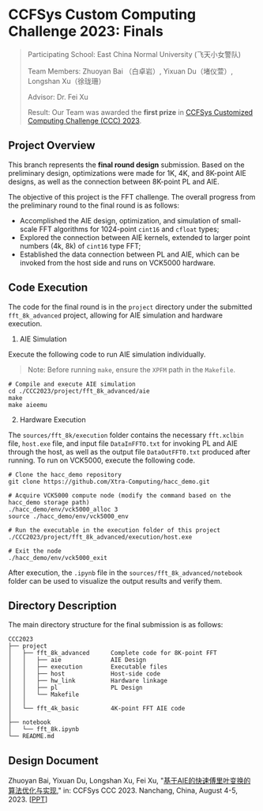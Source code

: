 # CCFSys Custom Computing Challenge 2023: Finals

> Participating School: East China Normal University (飞天小女警队)
>
> Team Members: Zhuoyan Bai （白卓岩）, Yixuan Du（堵仪萱）, Longshan Xu（徐珑珊）
> 
> Advisor: Dr. Fei Xu
>
> Result: Our Team was awarded the **first prize** in [CCFSys Customized Computing Challenge (CCC) 2023](https://ccfsys-ccc.github.io/2023/results/). 

## Project Overview

This branch represents the **final round design** submission. Based on the preliminary design, optimizations were made for 1K, 4K, and 8K-point AIE designs, as well as the connection between 8K-point PL and AIE.

The objective of this project is the FFT challenge. The overall progress from the preliminary round to the final round is as follows:

- Accomplished the AIE design, optimization, and simulation of small-scale FFT algorithms for 1024-point `cint16` and `cfloat` types;
- Explored the connection between AIE kernels, extended to larger point numbers (4k, 8k) of `cint16` type FFT;
- Established the data connection between PL and AIE, which can be invoked from the host side and runs on VCK5000 hardware.

## Code Execution
The code for the final round is in the `project` directory under the submitted `fft_8k_advanced` project, allowing for AIE simulation and hardware execution.

1. AIE Simulation

Execute the following code to run AIE simulation individually.
> Note: Before running `make`, ensure the `XPFM` path in the `Makefile`.

```shell
# Compile and execute AIE simulation
cd ./CCC2023/project/fft_8k_advanced/aie
make
make aieemu
```

2. Hardware Execution

The `sources/fft_8k/execution` folder contains the necessary `fft.xclbin` file, `host.exe` file, and input file `DataInFFTO.txt` for invoking PL and AIE through the host, as well as the output file `DataOutFFT0.txt` produced after running. To run on VCK5000, execute the following code.

```shell
# Clone the hacc_demo repository
git clone https://github.com/Xtra-Computing/hacc_demo.git

# Acquire VCK5000 compute node (modify the command based on the hacc_demo storage path)
./hacc_demo/env/vck5000_alloc 3
source ./hacc_demo/env/vck5000_env

# Run the executable in the execution folder of this project
./CCC2023/project/fft_8k_advanced/execution/host.exe

# Exit the node
./hacc_demo/env/vck5000_exit
```

After execution, the `.ipynb` file in the `sources/fft_8k_advanced/notebook` folder can be used to visualize the output results and verify them.

## Directory Description
The main directory structure for the final submission is as follows:

```
CCC2023
├── project
│   ├── fft_8k_advanced      Complete code for 8K-point FFT
│   │   ├── aie              AIE Design
│   │   ├── execution        Executable files
│   │   ├── host             Host-side code
│   │   ├── hw_link          Hardware linkage
│   │   ├── pl               PL Design
│   │   └── Makefile
│   │
│   └── fft_4k_basic         4K-point FFT AIE code
│
├── notebook
│   └── fft_8k.ipynb
└── README.md
```

## Design Document

Zhuoyan Bai, Yixuan Du, Longshan Xu, Fei Xu, "[基于AIE的快速傅里叶变换的算法优化与实现](https://github.com/icloud-ecnu/CCC2023/blob/main/pdf/CCFSys_CCC_2023.pdf)," in: CCFSys CCC 2023. Nanchang, China, August 4-5, 2023. [[PPT](https://github.com/icloud-ecnu/CCC2023/blob/main/pdf/CCC2023-ECNU-EN.pdf)]
